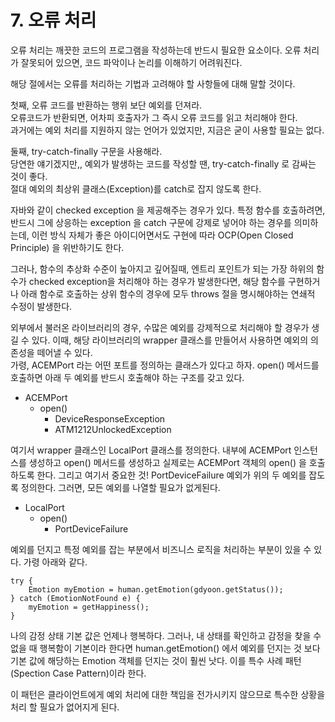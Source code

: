 # 7. 오류 처리

오류 처리는 깨끗한 코드의 프로그램을 작성하는데 반드시 필요한 요소이다. 오류 처리가 잘못되어 있으면, 코드 파악이나 논리를 이해하기 어려워진다.

해당 절에서는 오류를 처리하는 기법과 고려해야 할 사항들에 대해 말할 것이다.

첫째, 오류 코드를 반환하는 행위 보단 예외를 던져라.  
오류코드가 반환되면, 어차피 호출자가 그 즉시 오류 코드를 읽고 처리해야 한다.  
과거에는 예외 처리를 지원하지 않는 언어가 있었지만, 지금은 굳이 사용할 필요는 없다.

둘째, try-catch-finally 구문을 사용해라.  
당연한 얘기겠지만,, 예외가 발생하는 코드를 작성할 땐, try-catch-finally 로 감싸는 것이 좋다.  
절대 예외의 최상위 클래스\(Exception\)를 catch로 잡지 않도록 한다.  
  
자바와 같이 checked exception 을 제공해주는 경우가 있다. 특정 함수를 호출하려면, 반드시 그에 상응하는 exception 을 catch 구문에 강제로 넣어야 하는 경우를 의미하는데, 이런 방식 자체가 좋은 아이디어면서도 구현에 따라 OCP\(Open Closed Principle\) 을 위반하기도 한다.   
  
그러나, 함수의 추상화 수준이 높아지고 깊어질때, 엔트리 포인트가 되는 가장 하위의 함수가 checked exception을 처리해야 하는 경우가 발생한다면, 해당 함수를 구현하거나 아래 함수로 호출하는 상위 함수의 경우에 모두 throws 절을 명시해야하는 연쇄적 수정이 발생한다.

외부에서 불러온 라이브러리의 경우, 수많은 예외를 강제적으로 처리해야 할 경우가 생길 수 있다. 이때, 해당 라이브러리의 wrapper 클래스를 만들어서 사용하면 예외의 의존성을 떼어낼 수 있다.   
가령, ACEMPort 라는 어떤 포트를 정의하는 클래스가 있다고 하자. open\(\) 메서드를 호출하면 아래 두 예외를 반드시 호출해야 하는 구조를 갖고 있다.

* ACEMPort
  * open\(\)
    * DeviceResponseException
    * ATM1212UnlockedException

여기서 wrapper 클래스인 LocalPort 클래스를 정의한다. 내부에 ACEMPort 인스턴스를 생성하고 open\(\) 메서드를 생성하고 실제로는 ACEMPort 객체의 open\(\) 을 호출하도록 한다. 그리고 여기서 중요한 것! PortDeviceFailure 예외가 위의 두 예외를 잡도록 정의한다. 그러면, 모든 예외를 나열할 필요가 없게된다.

* LocalPort
  * open\(\)
    * PortDeviceFailure 

예외를 던지고 특정 예외를 잡는 부분에서 비즈니스 로직을 처리하는 부분이 있을 수 있다. 가령 아래와 같다. 

```text
try {
    Emotion myEmotion = human.getEmotion(gdyoon.getStatus());
} catch (EmotionNotFound e) {
    myEmotion = getHappiness();
}
```

나의 감정 상태 기본 값은 언제나 행복하다. 그러나, 내 상태를 확인하고 감정을 찾을 수 없을 때 행복함이 기본이라 한다면 human.getEmotion\(\) 에서 예외를 던지는 것 보다 기본 값에 해당하는 Emotion 객체를 던지는 것이 훨씬 낫다. 이를 특수 사례 패턴\(Spection Case Pattern\)이라 한다.

이 패턴은 클라이언트에게 예외 처리에 대한 책임을 전가시키지 않으므로 특수한 상황을 처리 할 필요가 없어지게 된다.

